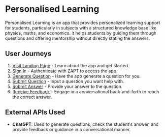# Personalised Learning

Personalised Learning is an app that provides personalized learning support for students, particularly in subjects with a structured knowledge base like physics, maths, and economics. It helps students by guiding them through questions and offering mentorship without directly stating the answers.

## User Journeys

1. [Visit Landing Page](docs/journeys/visit-landing-page.md) - Learn about the app and get started.
2. [Sign In](docs/journeys/sign-in.md) - Authenticate with ZAPT to access the app.
3. [Generate Question](docs/journeys/generate-question.md) - Have the app generate a question for you.
4. [Submit Question](docs/journeys/submit-question.md) - Input a question you want help with.
5. [Submit Answer](docs/journeys/submit-answer.md) - Provide your answer to the question.
6. [Receive Feedback](docs/journeys/receive-feedback.md) - Engage in a conversational back-and-forth to reach the correct answer.

## External APIs Used

- **ChatGPT**: Used to generate questions, check the student's answer, and provide feedback or guidance in a conversational manner.